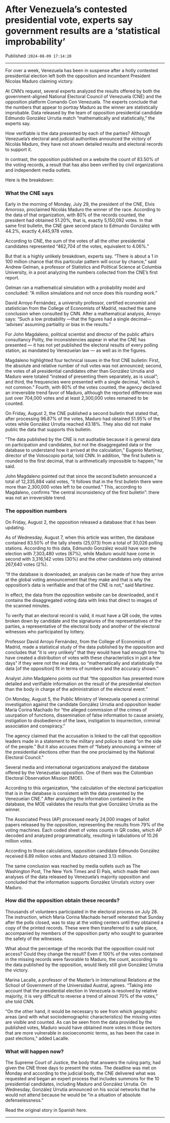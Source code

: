 # After Venezuela’s contested presidential vote, experts say government results are a ‘statistical improbability’

Published :`2024-08-09 17:14:20`

---

For over a week, Venezuela has been in suspense after a hotly contested presidential election left both the opposition and incumbent President Nicolas Maduro claiming victory.

At CNN’s request, several experts analyzed the results offered by both the government-aligned National Electoral Council of Venezuela (CNE) and the opposition platform Comando Con Venezuela. The experts conclude that the numbers that appear to portray Maduro as the winner are statistically improbable. Data released by the team of opposition presidential candidate Edmundo González Urrutia match “mathematically and statistically,” the experts say.

How verifiable is the data presented by each of the parties? Although Venezuela’s electoral and judicial authorities announced the victory of Nicolás Maduro, they have not shown detailed results and electoral records to support it.

In contrast, the opposition published on a website the count of 83.50% of the voting records, a result that has also been verified by civil organizations and independent media outlets.

Here is the breakdown:

### What the CNE says

Early in the morning of Monday, July 29, the president of the CNE, Elvis Amoroso, proclaimed Nicolás Maduro the winner of the race. According to the data of that organization, with 80% of the records counted, the president had obtained 51.20%, that is, exactly 5,150,092 votes. In that same first bulletin, the CNE gave second place to Edmundo González with 44.2%, exactly 4,445,978 votes.

According to CNE, the sum of the votes of all the other presidential candidates represented “462,704 of the votes, equivalent to 4.06%.”

But that is a highly unlikely breakdown, experts say. “There is about a 1 in 100 million chance that this particular pattern will occur by chance,” said Andrew Gelman, a professor of Statistics and Political Science at Columbia University, in a post analyzing the numbers collected from the CNE’s first report.

Gelman ran a mathematical simulation with a probability model and concluded: “A million simulations and not once does this rounding work.”

David Arroyo Fernández, a university professor, certified economist and statistician from the College of Economists of Madrid, reached the same conclusion when consulted by CNN. After a mathematical analysis, Arroyo says: “Such a low probability —that the figures had a single decimal— ‘advises’ assuming partiality or bias in the results.”

For John Magdaleno, political scientist and director of the public affairs consultancy Polity, the inconsistencies appear in what the CNE has presented — it has not yet published the electoral results of every polling station, as mandated by Venezuelan law — as well as in the figures.

Magdaleno highlighted four technical issues in the first CNE bulletin: First, the absolute and relative number of null votes was not announced; second, the votes of all presidential candidates other than González Urrutia and Maduro were totaled “instead of presenting them separately, as is usual”; and third, the frequencies were presented with a single decimal, “which is not common.” Fourth, with 80% of the votes counted, the agency declared an irreversible trend favor of Maduro, although the reported difference was just over 704,000 votes and at least 2,300,000 votes remained to be counted.

On Friday, August 2, the CNE published a second bulletin that stated that, after processing 96.87% of the votes, Maduro had obtained 51.95% of the votes while González Urrutia reached 43.18%. They also did not make public the data that supports this bulletin.

“The data published by the CNE is not auditable because it is general data on participation and candidates, but not the disaggregated data or the database to understand how it arrived at the calculation,” Eugenio Martínez, director of the Votoscopio portal, told CNN. In addition, “the first bulletin is rounded to the first decimal, that is arithmetically impossible to happen,” he said.

John Magdaleno pointed out that since the second bulletin announced a total of 12,335,884 valid votes, “it follows that in the first bulletin there were more than 2,300,000 votes left to be counted.” This, according to Magdaleno, confirms “the central inconsistency of the first bulletin”: there was not an irreversible trend.

### The opposition numbers

On Friday, August 2, the opposition released a database that it has been updating.

As of Wednesday, August 7, when this article was written, the database contained 83.50% of the tally sheets (25,073) from a total of 30,026 polling stations. According to this data, Edmundo González would have won the election with 7,303,480 votes (67%), while Maduro would have come in second with 3,316,142 votes (30%) and the other candidates only obtained 267,640 votes (2%).

“If the database is downloaded, an analysis can be made of how they arrive at the global voting announcement that they make and that is why the opposition’s data is verifiable and that of the CNE is not,” said Martínez.

In effect, the data from the opposition website can be downloaded, and it contains the disaggregated voting data with links that direct to images of the scanned minutes.

To verify that an electoral record is valid, it must have a QR code, the votes broken down by candidate and the signatures of the representatives of the parties, a representative of the electoral body and another of the electoral witnesses who participated by lottery.

Professor David Arroyo Fernández, from the College of Economists of Madrid, made a statistical study of the data published by the opposition and concludes that “it is very unlikely” that they would have had enough time “to have created a distribution of votes with these characteristics in just a few days” if they were not the real data, so “mathematically and statistically the data [of the opposition] fit in terms of numbers and the accuracy shown.”

Analyst John Madgaleno points out that “the opposition has presented more detailed and verifiable information on the result of the presidential election than the body in charge of the administration of the electoral event.”

On Monday, August 5, the Public Ministry of Venezuela opened a criminal investigation against the candidate González Urrutia and opposition leader María Corina Machado for “the alleged commission of the crimes of usurpation of functions, dissemination of false information to cause anxiety, instigation to disobedience of the laws, instigation to insurrection, criminal association and conspiracy.”

The agency claimed that the accusation is linked to the call that opposition leaders made in a statement to the military and police to stand “on the side of the people.” But it also accuses them of “falsely announcing a winner of the presidential elections other than the one proclaimed by the National Electoral Council.”

Several media and international organizations analyzed the database offered by the Venezuelan opposition. One of them was the Colombian Electoral Observation Mission (MOE).

According to this organization, “the calculation of the electoral participation that is in the database is consistent with the data presented by the Venezuelan CNE.” After analyzing the information contained in the database, the MOE validates the results that give González Urrutia as the winner.

The Associated Press (AP) processed nearly 24,000 images of ballot papers released by the opposition, representing the results from 79% of the voting machines. Each coded sheet of votes counts in QR codes, which AP decoded and analyzed programmatically, resulting in tabulations of 10.26 million votes.

According to those calculations, opposition candidate Edmundo González received 6.89 million votes and Maduro obtained 3.13 million.

The same conclusion was reached by media outlets such as The Washington Post, The New York Times and El País, which made their own analyses of the data released by Venezuela’s majority opposition and concluded that the information supports González Urrutia’s victory over Maduro.

### How did the opposition obtain these records?

Thousands of volunteers participated in the electoral process on July 28. The instruction, which Maria Corina Machado herself reiterated that Sunday after the polls closed, was to stay at the voting centers until they obtained a copy of the printed records. These were then transferred to a safe place, accompanied by members of the opposition party who sought to guarantee the safety of the witnesses.

What about the percentage of the records that the opposition could not access? Could they change the result? Even if 100% of the votes contained in the missing records were favorable to Maduro, the count, according to the data published by the opposition, would likely still give González Urrutia the victory.

Marina Lacalle, a professor of the Master’s in International Relations at the School of Government of the Universidad Austral, agrees. “Taking into account that the presidential election in Venezuela is resolved by relative majority, it is very difficult to reverse a trend of almost 70% of the votes,” she told CNN.

“On the other hand, it would be necessary to see from which geographic areas (and with what sociodemographic characteristics) the missing votes are visible and counted. As can be seen from the data provided by the published votes, Maduro would have obtained more votes in those sectors that are more vulnerable in socioeconomic terms, as has been the case in past elections,” added Lacalle.

### What will happen now?

The Supreme Court of Justice, the body that answers the ruling party, had given the CNE three days to present the votes. The deadline was met on Monday and according to the judicial body, the CNE delivered what was requested and began an expert process that includes summons for the 10 presidential candidates, including Maduro and González Urrutia. On Wednesday, González Urrutia announced on his social networks that he would not attend because he would be “in a situation of absolute defenselessness.”

Read the original story in Spanish here.

---

